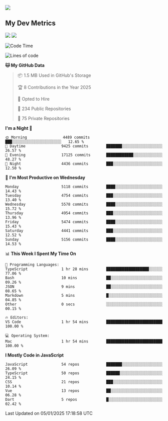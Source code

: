 [<img src="https://img.shields.io/badge/linkedin-%230077B5.svg?&style=for-the-badge&logo=linkedin&logoColor=white" />](https://www.linkedin.com/in/savepong)

<!--
[<img src="https://img.shields.io/badge/pongsiri.pisutakarathada.com-%230077B5.svg?&style=for-the-badge&color=orange" />](https://pongsiri.pisutakarathada.com)
[<img src="https://img.shields.io/badge/apps.saveworld.co-%230077B5.svg?&style=for-the-badge&color=2aa889" />](https://apps.saveworld.co)

[![savepong' github stats](https://github-readme-stats.vercel.app/api?username=savepong&show_icons=true&count_private=true&theme=gotham&hide_border=true&bg_color=00000000&text_color=768390FF)](https://pongsiri.pisutakarathada.com/posts/stats)

[![GitHub Streak](https://github-readme-streak-stats.herokuapp.com?user=savepong&theme=gotham&hide_border=true&background=00000000&dates=768390FF)](https://pongsiri.pisutakarathada.com/posts/stats)

[![Top Langs](https://github-readme-stats.vercel.app/api/top-langs/?username=savepong&layout=compact&langs_count=10&theme=gotham&hide_border=true&bg_color=00000000&text_color=768390FF)](https://pongsiri.pisutakarathada.com/posts/stats)

<!-- [![savepong's wakatime stats](https://github-readme-stats.vercel.app/api/wakatime?username=@savepong&layout=default&theme=gotham&hide_border=true&bg_color=00000000&text_color=768390FF)](https://pongsiri.pisutakarathada.com/posts/stats) -->

## My Dev Metrics

[![](https://komarev.com/ghpvc/?username=savepong&color=blue&label=Profile%20Views)](https://github.com/savepong)
[![](https://img.shields.io/github/followers/savepong?label=GitHub%20Followers)](https://github.com/savepong)

<!--START_SECTION:waka-->
![Code Time](http://img.shields.io/badge/Code%20Time-1%2C704%20hrs%2018%20mins-blue)

![Lines of code](https://img.shields.io/badge/From%20Hello%20World%20I%27ve%20Written-66.0%20million%20lines%20of%20code-blue)

**🐱 My GitHub Data** 

> 📦 1.5 MB Used in GitHub's Storage 
 > 
> 🏆 8 Contributions in the Year 2025
 > 
> 💼 Opted to Hire
 > 
> 📜 234 Public Repositories 
 > 
> 🔑 75 Private Repositories 
 > 
**I'm a Night 🦉** 

```text
🌞 Morning                4489 commits        ███░░░░░░░░░░░░░░░░░░░░░░   12.65 % 
🌆 Daytime                9425 commits        ███████░░░░░░░░░░░░░░░░░░   26.57 % 
🌃 Evening                17125 commits       ████████████░░░░░░░░░░░░░   48.27 % 
🌙 Night                  4436 commits        ███░░░░░░░░░░░░░░░░░░░░░░   12.50 % 
```
📅 **I'm Most Productive on Wednesday** 

```text
Monday                   5118 commits        ████░░░░░░░░░░░░░░░░░░░░░   14.43 % 
Tuesday                  4754 commits        ███░░░░░░░░░░░░░░░░░░░░░░   13.40 % 
Wednesday                5578 commits        ████░░░░░░░░░░░░░░░░░░░░░   15.72 % 
Thursday                 4954 commits        ███░░░░░░░░░░░░░░░░░░░░░░   13.96 % 
Friday                   5474 commits        ████░░░░░░░░░░░░░░░░░░░░░   15.43 % 
Saturday                 4441 commits        ███░░░░░░░░░░░░░░░░░░░░░░   12.52 % 
Sunday                   5156 commits        ████░░░░░░░░░░░░░░░░░░░░░   14.53 % 
```


📊 **This Week I Spent My Time On** 

```text
💬 Programming Languages: 
TypeScript               1 hr 28 mins        ███████████████████░░░░░░   77.06 % 
Bash                     10 mins             ██░░░░░░░░░░░░░░░░░░░░░░░   09.26 % 
JSON                     9 mins              ██░░░░░░░░░░░░░░░░░░░░░░░   08.65 % 
Markdown                 5 mins              █░░░░░░░░░░░░░░░░░░░░░░░░   04.85 % 
Other                    0 secs              ░░░░░░░░░░░░░░░░░░░░░░░░░   00.15 % 

🔥 Editors: 
VS Code                  1 hr 54 mins        █████████████████████████   100.00 % 

💻 Operating System: 
Mac                      1 hr 54 mins        █████████████████████████   100.00 % 
```

**I Mostly Code in JavaScript** 

```text
JavaScript               54 repos            ███████░░░░░░░░░░░░░░░░░░   26.09 % 
TypeScript               50 repos            ██████░░░░░░░░░░░░░░░░░░░   24.15 % 
CSS                      21 repos            ███░░░░░░░░░░░░░░░░░░░░░░   10.14 % 
Vue                      13 repos            ██░░░░░░░░░░░░░░░░░░░░░░░   06.28 % 
Dart                     5 repos             █░░░░░░░░░░░░░░░░░░░░░░░░   02.42 % 
```




 Last Updated on 05/01/2025 17:18:58 UTC
<!--END_SECTION:waka-->

<!--
**savepong/savepong** is a ✨ _special_ ✨ repository because its `README.md` (this file) appears on your GitHub profile.

Here are some ideas to get you started:

- 🔭 I’m currently working on WebComponents and TypeScript.
- 🌱 I’m currently learning ...
- 👯 I’m looking to collaborate on ...
- 🤔 I’m looking for help with ...
- 💬 Ask me about ...
- 📫 How to reach me: ...
- 😄 Pronouns: ...
- ⚡ Fun fact: ...
-->
